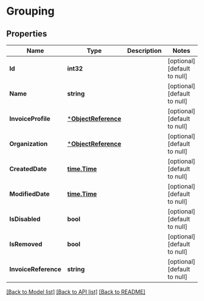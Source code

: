 # Grouping

## Properties
Name | Type | Description | Notes
------------ | ------------- | ------------- | -------------
**Id** | **int32** |  | [optional] [default to null]
**Name** | **string** |  | [optional] [default to null]
**InvoiceProfile** | [***ObjectReference**](ObjectReference.md) |  | [optional] [default to null]
**Organization** | [***ObjectReference**](ObjectReference.md) |  | [optional] [default to null]
**CreatedDate** | [**time.Time**](time.Time.md) |  | [optional] [default to null]
**ModifiedDate** | [**time.Time**](time.Time.md) |  | [optional] [default to null]
**IsDisabled** | **bool** |  | [optional] [default to null]
**IsRemoved** | **bool** |  | [optional] [default to null]
**InvoiceReference** | **string** |  | [optional] [default to null]

[[Back to Model list]](../README.md#documentation-for-models) [[Back to API list]](../README.md#documentation-for-api-endpoints) [[Back to README]](../README.md)

